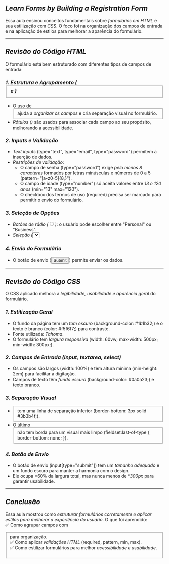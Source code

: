 

## *Learn Forms by Building a Registration Form*  

Essa aula ensinou conceitos fundamentais sobre *formulários em HTML* e sua estilização com *CSS*. O foco foi na organização dos campos de entrada e na aplicação de estilos para melhorar a aparência do formulário.  

---

##  *Revisão do Código HTML*
O formulário está bem estruturado com diferentes tipos de campos de entrada:

### *1. Estrutura e Agrupamento (<fieldset> e <label>)*
- O uso de <fieldset> ajuda a *organizar os campos* e cria separação visual no formulário.  
- *Rótulos (<label>)* são usados para associar cada campo ao seu propósito, melhorando a acessibilidade.

### *2. Inputs e Validação*
- *Text inputs* (type="text", type="email", type="password") permitem a inserção de dados.  
- *Restrições de validação*:  
  - O campo de senha (type="password") exige *pelo menos 8 caracteres* formados por letras minúsculas e números de 0 a 5 (pattern="[a-z0-5]{8,}").  
  - O campo de idade (type="number") só aceita valores entre *13 e 120 anos* (min="13" max="120").  
  - O checkbox dos termos de uso (required) precisa ser marcado para permitir o envio do formulário.  

### *3. Seleção de Opções*
- *Botões de rádio (<input type="radio">)*: o usuário pode escolher entre "Personal" ou "Business".  
- *Seleção (<select>)*: dropdown para o usuário escolher como descobriu o site.  

### *4. Envio do Formulário*
- O botão de envio (<input type="submit" value="Submit">) permite enviar os dados.

---

## *Revisão do Código CSS*
O CSS aplicado melhora a *legibilidade, usabilidade e aparência geral* do formulário.

### *1. Estilização Geral*
- O fundo da página tem um *tom escuro* (background-color: #1b1b32;) e o texto é branco (color: #f5f6f7;) para contraste.  
- Fonte utilizada: *Tahoma*.  
- O formulário tem *largura responsiva* (width: 60vw; max-width: 500px; min-width: 300px;).  

### *2. Campos de Entrada (input, textarea, select)*
- Os campos são largos (width: 100%) e têm altura mínima (min-height: 2em) para facilitar a digitação.  
- Campos de texto têm *fundo escuro* (background-color: #0a0a23;) e texto branco.  

### *3. Separação Visual*
- *<fieldset>* tem uma linha de separação inferior (border-bottom: 3px solid #3b3b4f;).  
- O último <fieldset> não tem borda para um visual mais limpo (fieldset:last-of-type { border-bottom: none; }).  

### *4. Botão de Envio*
- O botão de envio (input[type="submit"]) tem um *tamanho adequado* e um fundo escuro para manter a harmonia com o design.  
- Ele ocupa *60% da largura total, mas nunca menos de **300px* para garantir usabilidade.  

---

## *Conclusão*
Essa aula mostrou como *estruturar formulários corretamente e aplicar estilos para melhorar a experiência do usuário*. O que foi aprendido:  
✅ Como agrupar campos com <fieldset> para organização.  
✅ Como aplicar *validações HTML* (required, pattern, min, max).  
✅ Como estilizar formulários para melhor *acessibilidade e usabilidade*.  

